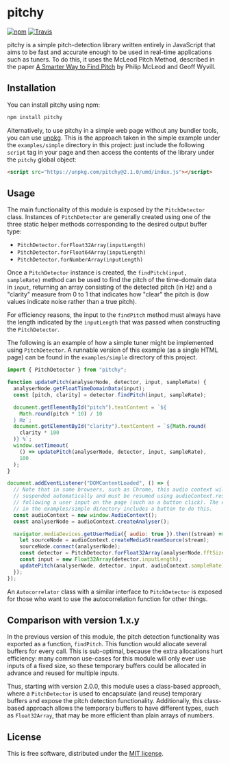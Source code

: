 # pitchy

[![npm](https://img.shields.io/npm/v/pitchy.svg)](https://www.npmjs.com/package/pitchy)
[![Travis](https://img.shields.io/travis/ianprime0509/pitchy.svg)](https://travis-ci.org/ianprime0509/pitchy)

pitchy is a simple pitch-detection library written entirely in JavaScript that
aims to be fast and accurate enough to be used in real-time applications such as
tuners. To do this, it uses the McLeod Pitch Method, described in the paper [A
Smarter Way to Find
Pitch](http://www.cs.otago.ac.nz/tartini/papers/A_Smarter_Way_to_Find_Pitch.pdf)
by Philip McLeod and Geoff Wyvill.

## Installation

You can install pitchy using npm:

```sh
npm install pitchy
```

Alternatively, to use pitchy in a simple web page without any bundler tools, you
can use [unpkg](https://unpkg.com). This is the approach taken in the simple
example under the `examples/simple` directory in this project: just include the
following `script` tag in your page and then access the contents of the library
under the `pitchy` global object:

```html
<script src="https://unpkg.com/pitchy@2.1.0/umd/index.js"></script>
```

## Usage

The main functionality of this module is exposed by the `PitchDetector` class.
Instances of `PitchDetector` are generally created using one of the three static
helper methods corresponding to the desired output buffer type:

- `PitchDetector.forFloat32Array(inputLength)`
- `PitchDetector.forFloat64Array(inputLength)`
- `PitchDetector.forNumberArray(inputLength)`

Once a `PitchDetector` instance is created, the `findPitch(input, sampleRate)`
method can be used to find the pitch of the time-domain data in `input`,
returning an array consisting of the detected pitch (in Hz) and a "clarity"
measure from 0 to 1 that indicates how "clear" the pitch is (low values indicate
noise rather than a true pitch).

For efficiency reasons, the input to the `findPitch` method must always have the
length indicated by the `inputLength` that was passed when constructing the
`PitchDetector`.

The following is an example of how a simple tuner might be implemented using
`PitchDetector`. A runnable version of this example (as a single HTML page) can
be found in the `examples/simple` directory of this project.

```js
import { PitchDetector } from "pitchy";

function updatePitch(analyserNode, detector, input, sampleRate) {
  analyserNode.getFloatTimeDomainData(input);
  const [pitch, clarity] = detector.findPitch(input, sampleRate);

  document.getElementById("pitch").textContent = `${
    Math.round(pitch * 10) / 10
  } Hz`;
  document.getElementById("clarity").textContent = `${Math.round(
    clarity * 100
  )} %`;
  window.setTimeout(
    () => updatePitch(analyserNode, detector, input, sampleRate),
    100
  );
}

document.addEventListener("DOMContentLoaded", () => {
  // Note that in some browsers, such as Chrome, this audio context will be
  // suspended automatically and must be resumed using audioContext.resume()
  // following a user input on the page (such as a button click). The example
  // in the examples/simple directory includes a button to do this.
  const audioContext = new window.AudioContext();
  const analyserNode = audioContext.createAnalyser();

  navigator.mediaDevices.getUserMedia({ audio: true }).then((stream) => {
    let sourceNode = audioContext.createMediaStreamSource(stream);
    sourceNode.connect(analyserNode);
    const detector = PitchDetector.forFloat32Array(analyserNode.fftSize);
    const input = new Float32Array(detector.inputLength);
    updatePitch(analyserNode, detector, input, audioContext.sampleRate);
  });
});
```

An `Autocorrelator` class with a similar interface to `PitchDetector` is exposed
for those who want to use the autocorrelation function for other things.

## Comparison with version 1.x.y

In the previous version of this module, the pitch detection functionality was
exported as a function, `findPitch`. This function would allocate several
buffers for every call. This is sub-optimal, because the extra allocations hurt
efficiency: many common use-cases for this module will only ever use inputs of a
fixed size, so these temporary buffers could be allocated in advance and reused
for multiple inputs.

Thus, starting with version 2.0.0, this module uses a class-based approach,
where a `PitchDetector` is used to encapsulate (and reuse) temporary buffers and
expose the pitch detection functionality. Additionally, this class-based
approach allows the temporary buffers to have different types, such as
`Float32Array`, that may be more efficient than plain arrays of numbers.

## License

This is free software, distributed under the [MIT
license](https://opensource.org/licenses/MIT).
